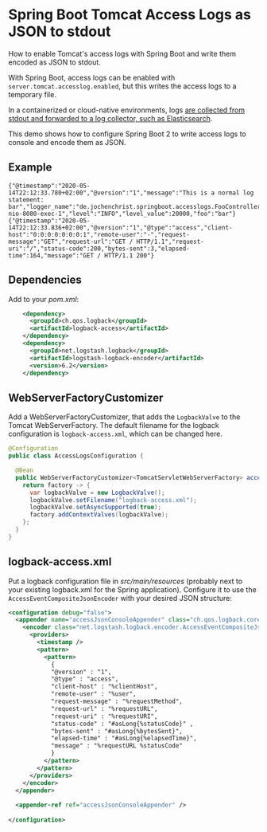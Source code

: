 # Spring Boot Tomcat Access Logs as JSON to stdout

How to enable Tomcat's access logs with Spring Boot and write them encoded as JSON to stdout.

With Spring Boot, access logs can be enabled with `server.tomcat.accesslog.enabled`, but this writes the access logs to a temporary file.

In a containerized or cloud-native environments, logs [are collected from stdout and forwarded to a log collector, such as Elasticsearch](https://www.innoq.com/de/blog/logging-mit-docker-und-elasticsearch/).

This demo shows how to configure Spring Boot 2 to write access logs to console and encode them as JSON.

## Example

```
{"@timestamp":"2020-05-14T22:12:33.780+02:00","@version":"1","message":"This is a normal log statement: bar","logger_name":"de.jochenchrist.springboot.accesslogs.FooController","thread_name":"http-nio-8080-exec-1","level":"INFO","level_value":20000,"foo":"bar"}
{"@timestamp":"2020-05-14T22:12:33.836+02:00","@version":"1","@type":"access","client-host":"0:0:0:0:0:0:0:1","remote-user":"-","request-message":"GET","request-url":"GET / HTTP/1.1","request-uri":"/","status-code":200,"bytes-sent":3,"elapsed-time":164,"message":"GET / HTTP/1.1 200"}
```

## Dependencies

Add to your _pom.xml_:

```xml
    <dependency>
      <groupId>ch.qos.logback</groupId>
      <artifactId>logback-access</artifactId>
    </dependency>
    <dependency>
      <groupId>net.logstash.logback</groupId>
      <artifactId>logstash-logback-encoder</artifactId>
      <version>6.2</version>
    </dependency>
```

## WebServerFactoryCustomizer

Add a WebServerFactoryCustomizer, that adds the `LogbackValve` to the Tomcat WebServerFactory.
The default filename for the logback configuration is `logback-access.xml`, which can be changed here.

```java
@Configuration
public class AccessLogsConfiguration {

  @Bean
  public WebServerFactoryCustomizer<TomcatServletWebServerFactory> accessLogsCustomizer() {
    return factory -> {
      var logbackValve = new LogbackValve();
      logbackValve.setFilename("logback-access.xml");
      logbackValve.setAsyncSupported(true);
      factory.addContextValves(logbackValve);
    };
  }
}
```

## logback-access.xml

Put a logback configuration file in _src/main/resources_ (probably next to your existing logback.xml for the Spring application).
Configure it to use the `AccessEventCompositeJsonEncoder` with your desired JSON structure:

```xml
<configuration debug="false">
  <appender name="accessJsonConsoleAppender" class="ch.qos.logback.core.ConsoleAppender">
    <encoder class="net.logstash.logback.encoder.AccessEventCompositeJsonEncoder">
      <providers>
        <timestamp />
        <pattern>
          <pattern>
            {
            "@version" : "1",
            "@type" : "access",
            "client-host" : "%clientHost",
            "remote-user" : "%user",
            "request-message" : "%requestMethod",
            "request-url" : "%requestURL",
            "request-uri" : "%requestURI",
            "status-code" : "#asLong{%statusCode}" ,
            "bytes-sent" : "#asLong{%bytesSent}",
            "elapsed-time" : "#asLong{%elapsedTime}",
            "message" : "%requestURL %statusCode"
            }
          </pattern>
        </pattern>
      </providers>
    </encoder>
  </appender>
  ​
  <appender-ref ref="accessJsonConsoleAppender" />
  ​
</configuration>
```